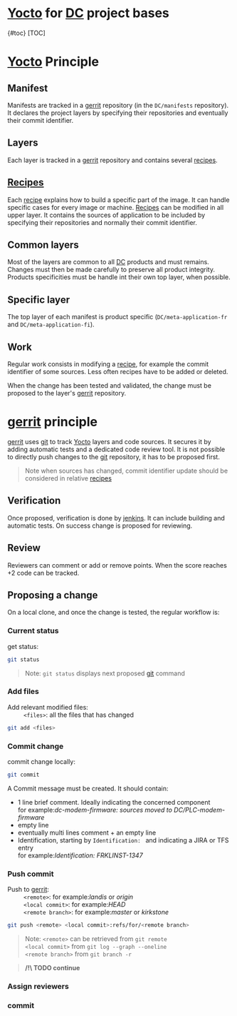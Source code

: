 # [Yocto] for [DC] project bases

{#toc}
[TOC]

# [Yocto] Principle

## Manifest
Manifests are tracked in a [gerrit] repository (in the `DC/manifests` repository).
It declares the project layers by specifying their repositories and eventually their commit identifier.

## Layers
Each layer is tracked in a [gerrit] repository and contains several [recipes].

## [Recipes]
Each [recipe] explains how to build a specific part of the image.
It can handle specific cases for every image or machine.
[Recipes] can be modified in all upper layer.
It contains the sources of application to be included by specifying their repositories and normally their commit identifier.

## Common layers
Most of the layers are common to all [DC] products and must remains.
Changes must then be made carefully to preserve all product integrity.
Products specificities must be handle int their own top layer, when possible.

## Specific layer
The top layer of each manifest is product specific (`DC/meta-application-fr` and `DC/meta-application-fi`).

## Work
Regular work consists in modifying a [recipe], for example the commit identifier of some sources.
Less often recipes have to be added or deleted.

When the change has been tested and validated, the change must be proposed to the layer's [gerrit] repository.

# [gerrit] principle
[gerrit] uses [git] to track [Yocto] layers and code sources.
It secures it by adding automatic tests and a dedicated code review tool.
It is not possible to directly push changes to the [git] repository, it has to be proposed first.
>Note when sources has changed, commit identifier update should be considered in relative [recipes]

## Verification
Once proposed, verification is done by [jenkins].
It can include building and automatic tests.
On success change is proposed for reviewing.

## Review
Reviewers can comment or add or remove points.
When the score reaches +2 code can be tracked.

## Proposing a change
On a local clone, and once the change is tested, the regular workflow is:

### Current status
get status:
```bash
git status
```
>Note: `git status` displays next proposed [git] command

### Add files
Add relevant modified files:\
    `<files>`: all the files that has changed 
```bash
git add <files>
```

### Commit change
commit change locally:
```bash
git commit
```
A Commit message must be created. It should contain:
* 1 line brief comment. Ideally indicating the concerned component<br>for example:*dc-modem-firmware: sources moved to DC/PLC-modem-firmware*
* empty line
* eventually multi lines comment + an empty line
* Identification, starting by `Identification: ` and indicating a JIRA or TFS entry<br>for example:*Identification: FRKLINST-1347*

### Push commit
Push to [gerrit]:\
    `<remote>`: for example:*landis* or *origin*\
    `<local commit>`: for example:*HEAD*\
    `<remote branch>`: for example:*master* or *kirkstone*
```bash
git push <remote> <local commit>:refs/for/<remote branch>
```
>Note: `<remote>` can be retrieved from `git remote`\
`<local commit>` from `git log --graph --oneline`\
`<remote branch>` from `git branch -r`

>**/!\ TODO continue**
### Assign reviewers

### commit


[DC]: /glossary.md#dc
[gerrit]: /glossary.md#{#gerrit}
[git]: /glossary.md#{#git}
[jenkins]: /glossary.md#{#jenkins}
[recipe]: /glossary.md#{#recipe}
[recipes]: /glossary.md#{#recipe}
[Yocto]: /glossary.md#yocto